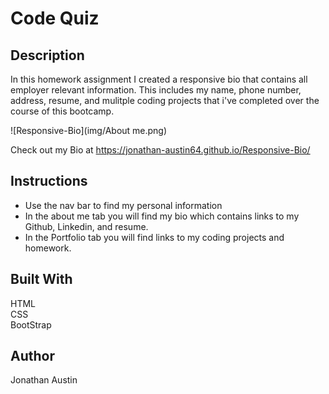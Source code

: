 # Code Quiz
## Description
In this homework assignment I created a responsive bio that contains all employer relevant information. This includes my name, phone number, address, resume, and mulitple coding projects that i've completed over the course of this bootcamp.

![Responsive-Bio](img/About me.png)

Check out my Bio at 
https://jonathan-austin64.github.io/Responsive-Bio/

## Instructions
* Use the nav bar to find my personal information
* In the about me tab you will find my bio which contains links to my Github, Linkedin, and resume.
* In the Portfolio tab you will find links to my coding projects and homework.

## Built With
HTML  
CSS  
BootStrap   

## Author
Jonathan Austin
